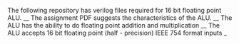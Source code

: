 The following repository has verilog files required for 16 bit floating point ALU. __
The assignment PDF suggests the characteristics of the ALU. __
The ALU has the ability to do floating point addition and multiplication __
The ALU accepts 16 bit floating point (half - precision) IEEE 754 format inputs _
